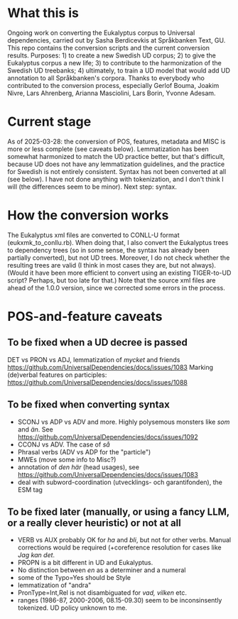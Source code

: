 # What this is

Ongoing work on converting the Eukalyptus corpus to Universal dependencies, carried out by Sasha Berdicevkis at Språkbanken Text, GU. This repo contains the conversion scripts and the current conversion results. Purposes: 1) to create a new Swedish UD corpus; 2) to give the Eukalyptus corpus a new life; 3) to contribute to the harmonization of the Swedish UD treebanks; 4) ultimately, to train a UD model that would add UD annotation to all Språkbanken's corpora.
Thanks to everybody who contributed to the conversion process, especially Gerlof Bouma, Joakim Nivre, Lars Ahrenberg, Arianna Masciolini, Lars Borin, Yvonne Adesam.

# Current stage

As of 2025-03-28: the conversion of POS, features, metadata and MISC is more or less complete (see caveats below). Lemmatization has been somewhat harmonized to match the UD practice better, but that's difficult, because UD does not have any lemmatization guidelines, and the practice for Swedish is not entirely consistent. Syntax has not been converted at all (see below). I have not done anything with tokenization, and I don't think I will (the differences seem to be minor).
Next step: syntax.

# How the conversion works

The Eukalyptus xml files are converted to CONLL-U format (eukxmk_to_conllu.rb). When doing that, I also convert the Eukalyptus trees to dependency trees (so in some sense, the syntax has already been partially converted), but not UD trees. Moreover, I do not check whether the resulting trees are valid (I think in most cases they are, but not always). (Would it have been more efficient to convert using an existing TIGER-to-UD script? Perhaps, but too late for that.) 
Note that the source xml files are ahead of the 1.0.0 version, since we corrected some errors in the process.

# POS-and-feature caveats 
## To be fixed when a UD decree is passed
DET vs PRON vs ADJ, lemmatization of _mycket_ and friends https://github.com/UniversalDependencies/docs/issues/1083
Marking (de)verbal features on participles: https://github.com/UniversalDependencies/docs/issues/1088

## To be fixed when converting syntax
+ SCONJ vs ADP vs ADV and more. Highly polysemous monsters like _som_ and _än_. See https://github.com/UniversalDependencies/docs/issues/1092
+ CCONJ vs ADV. The case of _så_
+ Phrasal verbs (ADV vs ADP for the "particle")
+ MWEs (move some info to Misc?)
+ annotation of _den här_ (head usages), see https://github.com/UniversalDependencies/docs/issues/1083
+ deal with subword-coordination (utvecklings- och garantifonden), the ESM tag

## To be fixed later (manually, or using a fancy LLM, or a really clever heuristic) or not at all
+ VERB vs AUX probably OK for _ha_ and _bli_, but not for other verbs. Manual corrections would be required (+coreference resolution for cases like _Jag kan det_.
+ PROPN is a bit different in UD and Eukalyptus.
+ No distinction between _en_ as a determiner and a numeral
+ some of the Typo=Yes should be Style
+ lemmatization of "andra"
+ PronType=Int,Rel is not disambiguated for _vad, vilken_ etc.
+ ranges (1986-87, 2000-2006, 08.15-09.30) seem to be inconsinsently tokenized. UD policy unknown to me.
